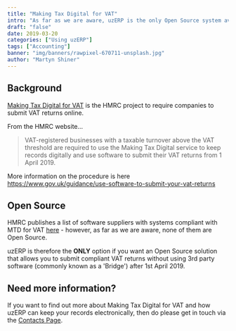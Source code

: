 ```yaml
---
title: "Making Tax Digital for VAT"
intro: "As far as we are aware, uzERP is the only Open Source system available that is compliant with the HMRC Making Tax Digital for VAT standard which must be used from 1st April 2019."
draft: "false"
date: 2019-03-20
categories: ["Using uzERP"]
tags: ["Accounting"]
banner: "img/banners/rawpixel-670711-unsplash.jpg"
author: "Martyn Shiner"
---
```

## Background

[Making Tax Digital for VAT](https://www.gov.uk/government/publications/making-tax-digital/overview-of-making-tax-digital) is the HMRC project to require companies to submit VAT returns online.

From the HMRC website...

> VAT-registered businesses with a taxable turnover above the VAT threshold are required to use the Making Tax Digital service to keep
> records digitally and use software to submit their VAT returns from 1 April 2019.

More information on the procedure is here https://www.gov.uk/guidance/use-software-to-submit-your-vat-returns

## Open Source

HMRC publishes a list of software suppliers with systems compliant with MTD for VAT [here](https://www.gov.uk/guidance/software-for-sending-income-tax-updates) - however, as far as we are aware, none of them are Open Source.

uzERP is therefore the __ONLY__ option if you want an Open Source solution that allows you to submit compliant VAT returns without using 3rd party software (commonly known as a 'Bridge') after 1st April 2019.

## Need more information?

If you want to find out more about Making Tax Digital for VAT and how uzERP can keep your records electronically, then do please get in touch via the [Contacts Page](/contact/).